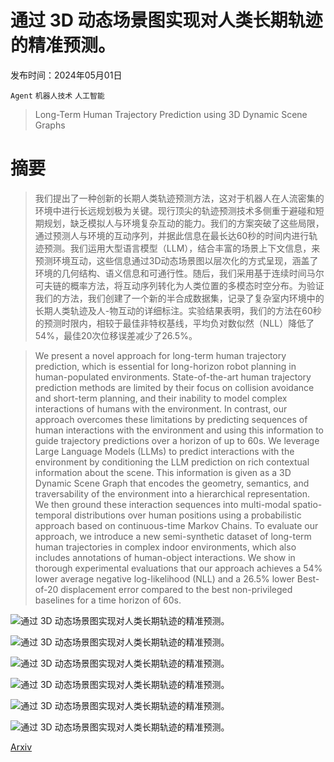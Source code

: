 # 通过 3D 动态场景图实现对人类长期轨迹的精准预测。

发布时间：2024年05月01日

`Agent` `机器人技术` `人工智能`

> Long-Term Human Trajectory Prediction using 3D Dynamic Scene Graphs

# 摘要

> 我们提出了一种创新的长期人类轨迹预测方法，这对于机器人在人流密集的环境中进行长远规划极为关键。现行顶尖的轨迹预测技术多侧重于避碰和短期规划，缺乏模拟人与环境复杂互动的能力。我们的方案突破了这些局限，通过预测人与环境的互动序列，并据此信息在最长达60秒的时间内进行轨迹预测。我们运用大型语言模型（LLM），结合丰富的场景上下文信息，来预测环境互动，这些信息通过3D动态场景图以层次化的方式呈现，涵盖了环境的几何结构、语义信息和可通行性。随后，我们采用基于连续时间马尔可夫链的概率方法，将互动序列转化为人类位置的多模态时空分布。为验证我们的方法，我们创建了一个新的半合成数据集，记录了复杂室内环境中的长期人类轨迹及人-物互动的详细标注。实验结果表明，我们的方法在60秒的预测时限内，相较于最佳非特权基线，平均负对数似然（NLL）降低了54%，最佳20次位移误差减少了26.5%。

> We present a novel approach for long-term human trajectory prediction, which is essential for long-horizon robot planning in human-populated environments. State-of-the-art human trajectory prediction methods are limited by their focus on collision avoidance and short-term planning, and their inability to model complex interactions of humans with the environment. In contrast, our approach overcomes these limitations by predicting sequences of human interactions with the environment and using this information to guide trajectory predictions over a horizon of up to 60s. We leverage Large Language Models (LLMs) to predict interactions with the environment by conditioning the LLM prediction on rich contextual information about the scene. This information is given as a 3D Dynamic Scene Graph that encodes the geometry, semantics, and traversability of the environment into a hierarchical representation. We then ground these interaction sequences into multi-modal spatio-temporal distributions over human positions using a probabilistic approach based on continuous-time Markov Chains. To evaluate our approach, we introduce a new semi-synthetic dataset of long-term human trajectories in complex indoor environments, which also includes annotations of human-object interactions. We show in thorough experimental evaluations that our approach achieves a 54% lower average negative log-likelihood (NLL) and a 26.5% lower Best-of-20 displacement error compared to the best non-privileged baselines for a time horizon of 60s.

![通过 3D 动态场景图实现对人类长期轨迹的精准预测。](../../..//opt/data/Projects/HuggingArxiv/paper_images/2405.00552/x1.png)

![通过 3D 动态场景图实现对人类长期轨迹的精准预测。](../../..//opt/data/Projects/HuggingArxiv/paper_images/2405.00552/x2.png)

![通过 3D 动态场景图实现对人类长期轨迹的精准预测。](../../..//opt/data/Projects/HuggingArxiv/paper_images/2405.00552/x3.png)

![通过 3D 动态场景图实现对人类长期轨迹的精准预测。](../../..//opt/data/Projects/HuggingArxiv/paper_images/2405.00552/x4.png)

![通过 3D 动态场景图实现对人类长期轨迹的精准预测。](../../..//opt/data/Projects/HuggingArxiv/paper_images/2405.00552/x5.png)

![通过 3D 动态场景图实现对人类长期轨迹的精准预测。](../../..//opt/data/Projects/HuggingArxiv/paper_images/2405.00552/nll_stats_combined.png)

[Arxiv](https://arxiv.org/abs/2405.00552)
